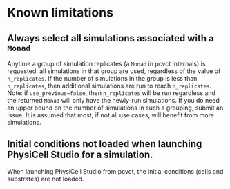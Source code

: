 # Known limitations
## Always select all simulations associated with a `Monad`
Anytime a group of simulation replicates (a `Monad` in pcvct internals) is requested, all simulations in that group are used, regardless of the value of `n_replicates`.
If the number of simulations in the group is less than `n_replicates`, then additional simulations are run to reach `n_replicates`.
Note: if `use_previous=false`, then `n_replicates` will be run regardless and the returned `Monad` will only have the newly-run simulations.
If you do need an upper bound on the number of simulations in such a grouping, submit an issue.
It is assumed that most, if not all use cases, will benefit from more simulations.

## Initial conditions not loaded when launching PhysiCell Studio for a simulation.
When launching PhysiCell Studio from pcvct, the initial conditions (cells and substrates) are not loaded.